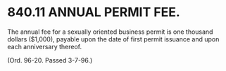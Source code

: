 840.11 ANNUAL PERMIT FEE.
=========================

The annual fee for a sexually oriented business permit is one thousand
dollars (\$1,000), payable upon the date of first permit issuance and
upon each anniversary thereof.

(Ord. 96-20. Passed 3-7-96.)
